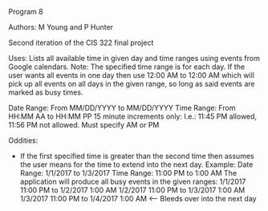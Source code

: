 Program 8

Authors: M Young and P Hunter

Second iteration of the CIS 322 final project

Uses: Lists all available time in given day and time ranges using events from Google calendars.
Note: The specified time range is for each day.
      If the user wants all events in one day then use 12:00 AM to 12:00 AM
      which will pick up all events on all days in the given range, so long as said
      events are marked as busy times.

Date Range: From MM/DD/YYYY to MM/DD/YYYY
Time Range: From HH:MM AA to HH:MM PP
            15 minute increments only: I.e.: 11:45 PM allowed, 11:56 PM not allowed.
            Must specify AM or PM

Oddities: 
  -  If the first specified time is greater than the second time then assumes the user means
     for the time to extend into the next day.
     Example:
        Date Range: 1/1/2017 to 1/3/2017
        Time Range: 11:00 PM to 1:00 AM
        The application will produce all busy events in the given ranges:
            1/1/2017 11:00 PM to 1/2/2017 1:00 AM
            1/2/2017 11:00 PM to 1/3/2017 1:00 AM
            1/3/2017 11:00 PM to 1/4/2017 1:00 AM  <-- Bleeds over into the next day
